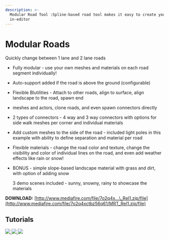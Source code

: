 ```yaml
---
description: >-
  Modular Road Tool :Spline-based road tool makes it easy to create your roads
  in-editor
---
```


# Modular Roads

Quickly change between 1 lane and 2 lane roads

* Fully modular - use your own meshes and materials on each road segment individually!
* Auto-support added if the road is above the ground \(configurable\)
* Flexible Blutilities - Attach to other roads, align to surface, align landscape to the road, spawn end
* meshes and actors, clone roads, and even spawn connectors directly
* 2 types of connectors - 4 way and 3 way connectors with options for side walk meshes per corner and individual materials
* Add custom meshes to the side of the road - included light poles in this example with ability to define separation and material per road
* Flexible materials - change the road color and texture, change the visibility and color of individual lines on the road, and even add weather effects like rain or snow!
* BONUS - simple slope-based landscape material with grass and dirt, with option of adding snow

  3 demo scenes included - sunny, snowny, rainy to showcase the materials

**DOWNLOAD:** [http://www.mediafire.com/file/7o2q4x...\_Rel1.zip/file](http://www.mediafire.com/file/7o2q4xctbz56q61/MRT_Rel1.zip/file)

## Tutorials

[ ![](https://img.youtube.com/vi/ctCElGRVig0/hqdefault.jpg)](https://www.youtube.com/watch?v=ctCElGRVig0)[ ![](https://img.youtube.com/vi/yVKNQmRv7d4/hqdefault.jpg)](https://www.youtube.com/watch?v=yVKNQmRv7d4)[ ![](https://img.youtube.com/vi/JLIJxV2XSYU/hqdefault.jpg)](https://www.youtube.com/watch?v=JLIJxV2XSYU)

